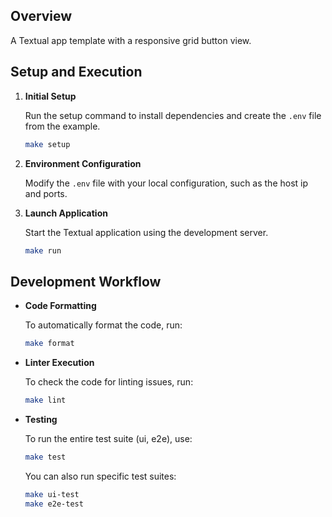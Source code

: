 ## Overview

A Textual app template with a responsive grid button view.

## Setup and Execution

1.  **Initial Setup**

    Run the setup command to install dependencies and create the `.env` file from the example.

    ```bash
    make setup
    ```

2.  **Environment Configuration**

    Modify the `.env` file with your local configuration, such as the host ip and ports.

3.  **Launch Application**

    Start the Textual application using the development server.

    ```bash
    make run
    ```

## Development Workflow

-   **Code Formatting**

    To automatically format the code, run:

    ```bash
    make format
    ```

-   **Linter Execution**

    To check the code for linting issues, run:

    ```bash
    make lint
    ```

-   **Testing**

    To run the entire test suite (ui, e2e), use:

    ```bash
    make test
    ```

    You can also run specific test suites:

    ```bash
    make ui-test
    make e2e-test
    ```

